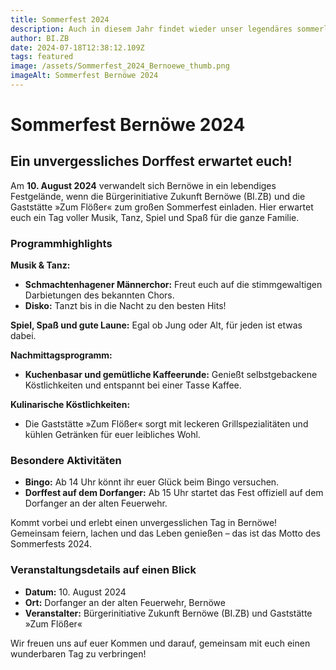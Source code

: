 ```yaml
---
title: Sommerfest 2024
description: Auch in diesem Jahr findet wieder unser legendäres sommerliches Dorffest statt. Am 10.08 laden wir euch herzlich zu uns nach Bernöwe ein.
author: BI.ZB
date: 2024-07-18T12:38:12.109Z
tags: featured
image: /assets/Sommerfest_2024_Bernoewe_thumb.png
imageAlt: Sommerfest Bernöwe 2024
---
```

# Sommerfest Bernöwe 2024

## Ein unvergessliches Dorffest erwartet euch!

Am **10. August 2024** verwandelt sich Bernöwe in ein lebendiges Festgelände, wenn die Bürgerinitiative Zukunft Bernöwe (BI.ZB) und die Gaststätte »Zum Flößer« zum großen Sommerfest einladen. Hier erwartet euch ein Tag voller Musik, Tanz, Spiel und Spaß für die ganze Familie.

### Programmhighlights

**Musik & Tanz:**
- **Schmachtenhagener Männerchor:** Freut euch auf die stimmgewaltigen Darbietungen des bekannten Chors.
- **Disko:** Tanzt bis in die Nacht zu den besten Hits!

**Spiel, Spaß und gute Laune:** Egal ob Jung oder Alt, für jeden ist etwas dabei.

**Nachmittagsprogramm:**
- **Kuchenbasar und gemütliche Kaffeerunde:** Genießt selbstgebackene Köstlichkeiten und entspannt bei einer Tasse Kaffee.

**Kulinarische Köstlichkeiten:** 
- Die Gaststätte »Zum Flößer« sorgt mit leckeren Grillspezialitäten und kühlen Getränken für euer leibliches Wohl.

### Besondere Aktivitäten

- **Bingo:** Ab 14 Uhr könnt ihr euer Glück beim Bingo versuchen.
- **Dorffest auf dem Dorfanger:** Ab 15 Uhr startet das Fest offiziell auf dem Dorfanger an der alten Feuerwehr.

Kommt vorbei und erlebt einen unvergesslichen Tag in Bernöwe! Gemeinsam feiern, lachen und das Leben genießen – das ist das Motto des Sommerfests 2024.

### Veranstaltungsdetails auf einen Blick

- **Datum:** 10. August 2024
- **Ort:** Dorfanger an der alten Feuerwehr, Bernöwe
- **Veranstalter:** Bürgerinitiative Zukunft Bernöwe (BI.ZB) und Gaststätte »Zum Flößer«

Wir freuen uns auf euer Kommen und darauf, gemeinsam mit euch einen wunderbaren Tag zu verbringen!

